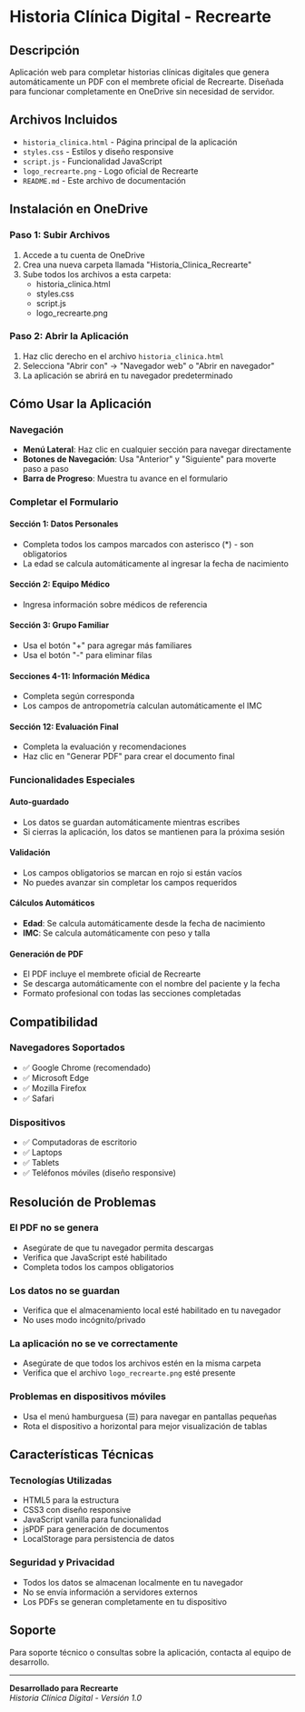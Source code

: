 # Historia Clínica Digital - Recrearte

## Descripción
Aplicación web para completar historias clínicas digitales que genera automáticamente un PDF con el membrete oficial de Recrearte. Diseñada para funcionar completamente en OneDrive sin necesidad de servidor.

## Archivos Incluidos
- `historia_clinica.html` - Página principal de la aplicación
- `styles.css` - Estilos y diseño responsive
- `script.js` - Funcionalidad JavaScript
- `logo_recrearte.png` - Logo oficial de Recrearte
- `README.md` - Este archivo de documentación

## Instalación en OneDrive

### Paso 1: Subir Archivos
1. Accede a tu cuenta de OneDrive
2. Crea una nueva carpeta llamada "Historia_Clinica_Recrearte"
3. Sube todos los archivos a esta carpeta:
   - historia_clinica.html
   - styles.css
   - script.js
   - logo_recrearte.png

### Paso 2: Abrir la Aplicación
1. Haz clic derecho en el archivo `historia_clinica.html`
2. Selecciona "Abrir con" → "Navegador web" o "Abrir en navegador"
3. La aplicación se abrirá en tu navegador predeterminado

## Cómo Usar la Aplicación

### Navegación
- **Menú Lateral**: Haz clic en cualquier sección para navegar directamente
- **Botones de Navegación**: Usa "Anterior" y "Siguiente" para moverte paso a paso
- **Barra de Progreso**: Muestra tu avance en el formulario

### Completar el Formulario

#### Sección 1: Datos Personales
- Completa todos los campos marcados con asterisco (*) - son obligatorios
- La edad se calcula automáticamente al ingresar la fecha de nacimiento

#### Sección 2: Equipo Médico
- Ingresa información sobre médicos de referencia

#### Sección 3: Grupo Familiar
- Usa el botón "+" para agregar más familiares
- Usa el botón "-" para eliminar filas

#### Secciones 4-11: Información Médica
- Completa según corresponda
- Los campos de antropometría calculan automáticamente el IMC

#### Sección 12: Evaluación Final
- Completa la evaluación y recomendaciones
- Haz clic en "Generar PDF" para crear el documento final

### Funcionalidades Especiales

#### Auto-guardado
- Los datos se guardan automáticamente mientras escribes
- Si cierras la aplicación, los datos se mantienen para la próxima sesión

#### Validación
- Los campos obligatorios se marcan en rojo si están vacíos
- No puedes avanzar sin completar los campos requeridos

#### Cálculos Automáticos
- **Edad**: Se calcula automáticamente desde la fecha de nacimiento
- **IMC**: Se calcula automáticamente con peso y talla

#### Generación de PDF
- El PDF incluye el membrete oficial de Recrearte
- Se descarga automáticamente con el nombre del paciente y la fecha
- Formato profesional con todas las secciones completadas

## Compatibilidad

### Navegadores Soportados
- ✅ Google Chrome (recomendado)
- ✅ Microsoft Edge
- ✅ Mozilla Firefox
- ✅ Safari

### Dispositivos
- ✅ Computadoras de escritorio
- ✅ Laptops
- ✅ Tablets
- ✅ Teléfonos móviles (diseño responsive)

## Resolución de Problemas

### El PDF no se genera
- Asegúrate de que tu navegador permita descargas
- Verifica que JavaScript esté habilitado
- Completa todos los campos obligatorios

### Los datos no se guardan
- Verifica que el almacenamiento local esté habilitado en tu navegador
- No uses modo incógnito/privado

### La aplicación no se ve correctamente
- Asegúrate de que todos los archivos estén en la misma carpeta
- Verifica que el archivo `logo_recrearte.png` esté presente

### Problemas en dispositivos móviles
- Usa el menú hamburguesa (☰) para navegar en pantallas pequeñas
- Rota el dispositivo a horizontal para mejor visualización de tablas

## Características Técnicas

### Tecnologías Utilizadas
- HTML5 para la estructura
- CSS3 con diseño responsive
- JavaScript vanilla para funcionalidad
- jsPDF para generación de documentos
- LocalStorage para persistencia de datos

### Seguridad y Privacidad
- Todos los datos se almacenan localmente en tu navegador
- No se envía información a servidores externos
- Los PDFs se generan completamente en tu dispositivo

## Soporte

Para soporte técnico o consultas sobre la aplicación, contacta al equipo de desarrollo.

---

**Desarrollado para Recrearte**  
*Historia Clínica Digital - Versión 1.0*

